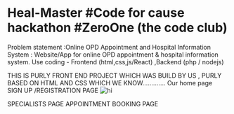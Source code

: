 # Heal-Master #Code for cause hackathon #ZeroOne (the code club)
 Problem statement :Online OPD Appointment and Hospital Information System : Website/App for online OPD appointment & hospital information system. Use coding - Frontend
(html,css,js/React) ,Backend (php / nodejs) 



THIS IS   PURLY FRONT END PROJECT WHICH WAS BUILD BY US , PURLY BASED ON HTML AND CSS WHICH WE  KNOW.............
Our home page
SIGN UP /REGISTRATION PAGE
![hi](https://github.com/yasaswini2005/Heal-Master/assets/139364347/196f72e6-64b3-4dc9-945f-1ba348c8545e)


SPECIALISTS PAGE
APPOINTMENT BOOKING PAGE 
